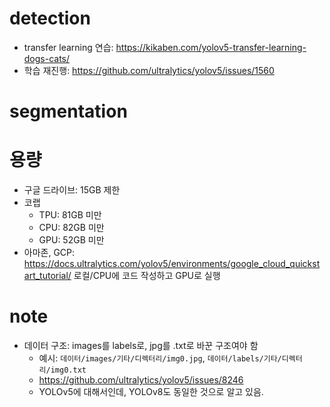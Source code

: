 # detection
- transfer learning 연습: https://kikaben.com/yolov5-transfer-learning-dogs-cats/
- 학습 재진행: https://github.com/ultralytics/yolov5/issues/1560

# segmentation

# 용량
- 구글 드라이브: 15GB 제한
- 코랩
    - TPU: 81GB 미만
    - CPU: 82GB 미만
    - GPU: 52GB 미만
- 아마존, GCP: https://docs.ultralytics.com/yolov5/environments/google_cloud_quickstart_tutorial/
로컬/CPU에 코드 작성하고 GPU로 실행


# note
- 데이터 구조: images를 labels로, jpg를 .txt로 바꾼 구조여야 함
    - 예시: `데이터/images/기타/디렉터리/img0.jpg`, `데이터/labels/기타/디렉터리/img0.txt`
    - https://github.com/ultralytics/yolov5/issues/8246
    - YOLOv5에 대해서인데, YOLOv8도 동일한 것으로 알고 있음.